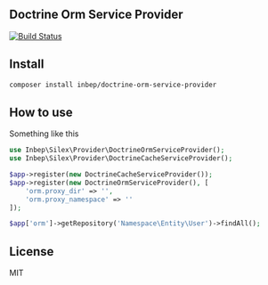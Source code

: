 Doctrine Orm Service Provider
-----------------------------
[![Build Status](https://travis-ci.org/inbep/doctrine-orm-service-provider.svg?branch=master)](https://travis-ci.org/inbep/doctrine-orm-service-provider)

Install
-------
```bash
composer install inbep/doctrine-orm-service-provider
```

How to use
----------
Something like this
```php
use Inbep\Silex\Provider\DoctrineOrmServiceProvider();
use Inbep\Silex\Provider\DoctrineCacheServiceProvider();

$app->register(new DoctrineCacheServiceProvider());
$app->register(new DoctrineOrmServiceProvider(), [
    'orm.proxy_dir' => '',
    'orm.proxy_namespace' => ''
]);

$app['orm']->getRepository('Namespace\Entity\User')->findAll();
```

License
-------
MIT
